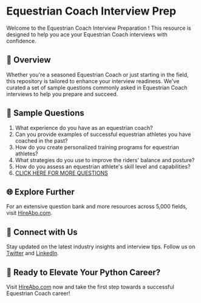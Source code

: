 # Equestrian Coach Interview Prep

Welcome to the Equestrian Coach Interview Preparation ! This resource is designed to help you ace your Equestrian Coach interviews with confidence.

## 🚀 Overview

Whether you're a seasoned Equestrian Coach or just starting in the field, this repository is tailored to enhance your interview readiness. We've curated a set of sample questions commonly asked in Equestrian Coach interviews to help you prepare and succeed.

## 📝 Sample Questions

1. What experience do you have as an equestrian coach?
2. Can you provide examples of successful equestrian athletes you have coached in the past?
3. How do you create personalized training programs for equestrian athletes?
4. What strategies do you use to improve the riders' balance and posture?
5. How do you assess an equestrian athlete's skill level and capabilities?
6. [CLICK HERE FOR MORE QUESTIONS](https://hireabo.com/job/15_0_20/Equestrian%20Coach)

## 🌐 Explore Further

For an extensive question bank and more resources across 5,000 fields, visit [HireAbo.com](https://www.hireabo.com).

## 📱 Connect with Us

Stay updated on the latest industry insights and interview tips. Follow us on [Twitter](https://twitter.com/hireabo) and [LinkedIn](https://www.linkedin.com/in/hire-abo-3609972a8/).

## 🚀 Ready to Elevate Your Python Career?

Visit [HireAbo.com](https://www.hireabo.com) now and take the first step towards a successful Equestrian Coach career!